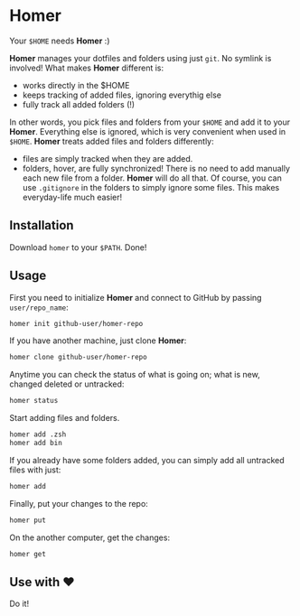# Homer

Your `$HOME` needs **Homer** :)

**Homer** manages your dotfiles and folders using just `git`. No symlink is involved!
What makes **Homer** different is:

+ works directly in the $HOME
+ keeps tracking of added files, ignoring everythig else
+ fully track all added folders (!)

In other words, you pick files and folders from your `$HOME` and add it to your **Homer**. Everything else is ignored, which is very convenient when used in `$HOME`. **Homer** treats added files and folders differently:

+ files are simply tracked when they are added.
+ folders, hover, are fully synchronized! There is no need to add manually each new file from a folder. **Homer** will do all that. Of course, you can use `.gitignore` in the folders to simply ignore some files. This makes everyday-life much easier!

## Installation

Download `homer` to your `$PATH`. Done!

## Usage

First you need to initialize **Homer** and connect to GitHub by passing `user/repo_name`:

~~~ bash
homer init github-user/homer-repo
~~~

If you have another machine, just clone **Homer**:

~~~ bash
homer clone github-user/homer-repo
~~~

Anytime you can check the status of what is going on; what is new, changed deleted or untracked:

~~~ bash
homer status
~~~

Start adding files and folders.

~~~ bash
homer add .zsh
homer add bin
~~~

If you already have some folders added, you can simply add all untracked files with just:

~~~ bash
homer add
~~~

Finally, put your changes to the repo:

~~~ bash
homer put
~~~

On the another computer, get the changes:

~~~ bash
homer get
~~~

## Use with ❤

Do it!